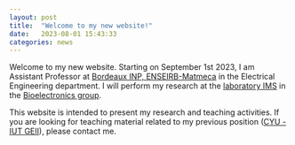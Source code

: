 ```yaml
---
layout: post
title:  "Welcome to my new website!"
date:   2023-08-01 15:43:33
categories: news
---
```

Welcome to my new website. Starting on September 1st 2023, I am Assistant Professor at [Bordeaux INP, ENSEIRB-Matmeca](https://enseirb-matmeca.bordeaux-inp.fr/fr) in the Electrical Engineering department. I will perform my research at the [laboratory IMS](https://www.ims-bordeaux.fr) in the [Bioelectronics group](https://www.ims-bordeaux.fr/research-groups/bioelectronics/).

This website is intended to present my research and teaching activities. If you are looking for teaching material related to my previous position ([CYU - IUT GEII](https://cyiut.cyu.fr/formations/le-bachelor-universitaire-de-technologie/b-u-t-genie-electrique-et-informatique-industrielle)), please contact me.
